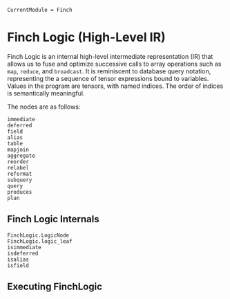 ```@meta
CurrentModule = Finch
```

# Finch Logic (High-Level IR)

Finch Logic is an internal high-level intermediate representation (IR) that allows us to
fuse and optimize successive calls to array operations such as `map`, `reduce`,
and `broadcast`. It is reminiscent to database query notation, representing the
a sequence of tensor expressions bound to variables. Values in the program are tensors,
with named indices. The order of indices is semantically meaningful.

The nodes are as follows:

```@docs
immediate
deferred
field
alias
table
mapjoin
aggregate
reorder
relabel
reformat
subquery
query
produces
plan
```

## Finch Logic Internals

```@docs
FinchLogic.LogicNode
FinchLogic.logic_leaf
isimmediate
isdeferred
isalias
isfield
```

## Executing FinchLogic

